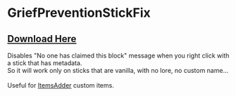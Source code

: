 # GriefPreventionStickFix

## [Download Here](https://www.spigotmc.org/resources/griefpreventionstickfix.76015/)

&#x20;Disables "No one has claimed this block" message when you right click with a stick that has metadata.\
&#x20;So it will work only on sticks that are vanilla, with no lore, no custom name...\
\
&#x20;Useful for [ItemsAdder](https://www.spigotmc.org/resources/%E2%9C%85must-have%E2%9C%85-itemsadder%E2%9C%A8-custom-items-huds-guis-textures-3dmodels-emojis-blocks-wings-hats.73355/) custom items.

